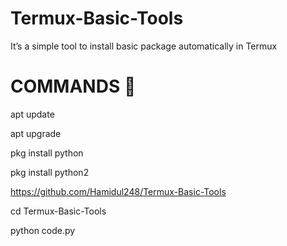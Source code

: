 # Termux-Basic-Tools
It’s a simple tool to install basic package automatically in Termux

# COMMANDS 🔰
apt update

apt upgrade

pkg install python

pkg install python2

https://github.com/Hamidul248/Termux-Basic-Tools

cd Termux-Basic-Tools

python code.py
